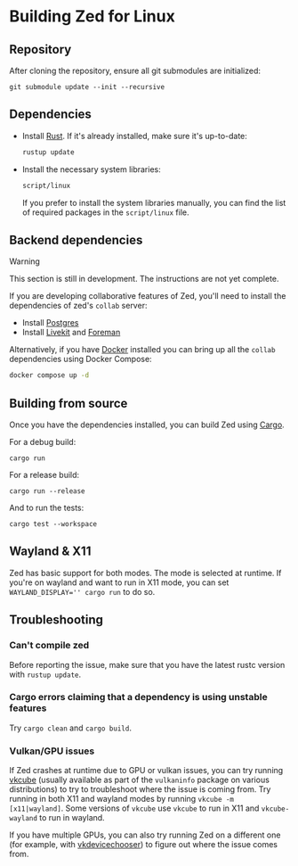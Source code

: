 # Building Zed for Linux

## Repository

After cloning the repository, ensure all git submodules are initialized:

```shell
git submodule update --init --recursive
```

## Dependencies

- Install [Rust](https://www.rust-lang.org/tools/install). If it's already installed, make sure it's up-to-date:

  ```bash
  rustup update
  ```

- Install the necessary system libraries:

  ```bash
  script/linux
  ```

  If you prefer to install the system libraries manually, you can find the list of required packages in the `script/linux` file.

## Backend dependencies

> [!WARNING]
> This section is still in development. The instructions are not yet complete.

If you are developing collaborative features of Zed, you'll need to install the dependencies of zed's `collab` server:

- Install [Postgres](https://www.postgresql.org/download/linux/)
- Install [Livekit](https://github.com/livekit/livekit-cli) and [Foreman](https://theforeman.org/manuals/3.9/quickstart_guide.html)

Alternatively, if you have [Docker](https://www.docker.com/) installed you can bring up all the `collab` dependencies using Docker Compose:

```sh
docker compose up -d
```

## Building from source

Once you have the dependencies installed, you can build Zed using [Cargo](https://doc.rust-lang.org/cargo/).

For a debug build:

```
cargo run
```

For a release build:

```
cargo run --release
```

And to run the tests:

```
cargo test --workspace
```

## Wayland & X11

Zed has basic support for both modes. The mode is selected at runtime. If you're on wayland and want to run in X11 mode, you can set `WAYLAND_DISPLAY='' cargo run` to do so.

## Troubleshooting

### Can't compile zed

Before reporting the issue, make sure that you have the latest rustc version with `rustup update`.

### Cargo errors claiming that a dependency is using unstable features

Try `cargo clean` and `cargo build`.

### Vulkan/GPU issues

If Zed crashes at runtime due to GPU or vulkan issues, you can try running [vkcube](https://github.com/krh/vkcube) (usually available as part of the `vulkaninfo` package on various distributions) to try to troubleshoot where the issue is coming from. Try running in both X11 and wayland modes by running `vkcube -m [x11|wayland]`. Some versions of `vkcube` use `vkcube` to run in X11 and `vkcube-wayland` to run in wayland.

If you have multiple GPUs, you can also try running Zed on a different one (for example, with [vkdevicechooser](https://github.com/jiriks74/vkdevicechooser)) to figure out where the issue comes from.
